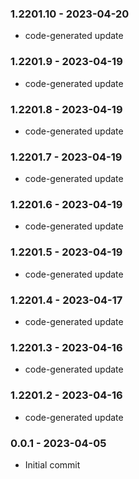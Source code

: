 ### 1.2201.10 - 2023-04-20

- code-generated update

### 1.2201.9 - 2023-04-19

- code-generated update

### 1.2201.8 - 2023-04-19

- code-generated update

### 1.2201.7 - 2023-04-19

- code-generated update

### 1.2201.6 - 2023-04-19

- code-generated update

### 1.2201.5 - 2023-04-19

- code-generated update

### 1.2201.4 - 2023-04-17

- code-generated update

### 1.2201.3 - 2023-04-16

- code-generated update

### 1.2201.2 - 2023-04-16

- code-generated update

### 0.0.1 - 2023-04-05

- Initial commit